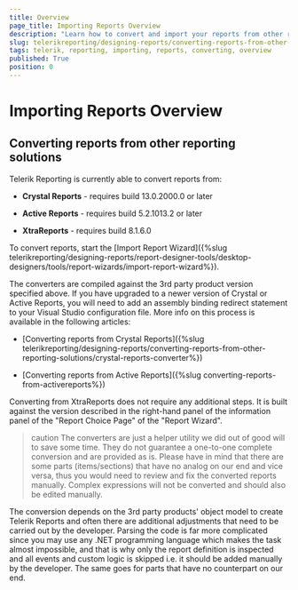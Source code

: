 ```yaml
---
title: Overview 
page_title: Importing Reports Overview
description: "Learn how to convert and import your reports from other reporting solutions to Telerik Reporting."
slug: telerikreporting/designing-reports/converting-reports-from-other-reporting-solutions/overview
tags: telerik, reporting, importing, reports, converting, overview
published: True
position: 0
---
```


# Importing Reports Overview


## Converting reports from other reporting solutions

Telerik Reporting is currently able to convert reports from:

* __Crystal Reports__  - requires build 13.0.2000.0 or later             

* __Active Reports__  - requires build 5.2.1013.2 or later             

* __XtraReports__  - requires build 8.1.6.0             

To convert reports, start the [Import Report Wizard]({%slug telerikreporting/designing-reports/report-designer-tools/desktop-designers/tools/report-wizards/import-report-wizard%}).         

The converters are compiled against the 3rd party product version specified above. If you have upgraded to a newer version of Crystal or Active Reports, you will need to add an assembly binding redirect statement to your Visual Studio configuration file. More info on this process is available in the following articles:

* [Converting reports from Crystal Reports]({%slug telerikreporting/designing-reports/converting-reports-from-other-reporting-solutions/crystal-reports-converter%})

* [Converting reports from Active Reports]({%slug converting-reports-from-activereports%})  

Converting from XtraReports does not require any additional steps. It is built against the version described in the right-hand panel of the information panel of the "Report Choice Page" of the "Report Wizard".

>caution The converters are just a helper utility we did out of good will to save some time. They do not guarantee a one-to-one complete conversion and are provided as is. Please have in mind that there are some parts (items/sections) that have no analog on our end and vice versa, thus you would need to review and fix the converted reports manually. Complex expressions will not be converted and should also be edited manually.


The conversion depends on the 3rd party products' object model to create Telerik Reports and often there are additional adjustments that need to be carried out by the developer. Parsing the code is far more complicated since you may use any .NET programming language which makes the task almost impossible, and that is why only the report definition is inspected and all events and custom logic is skipped i.e. it should be added manually by the developer. The same goes for parts that have no counterpart on our end.
